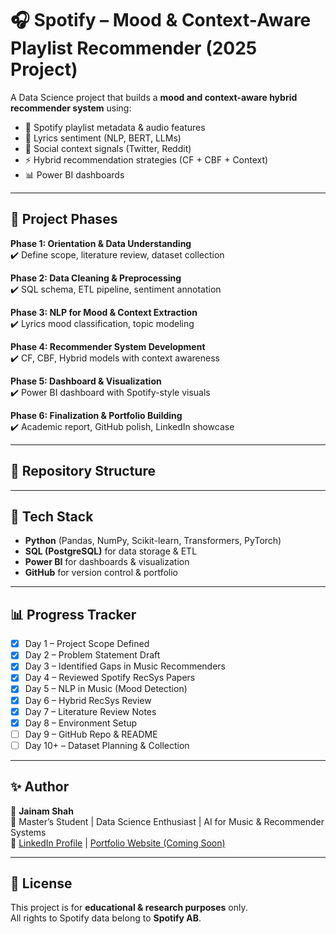 # 🎧 Spotify – Mood & Context-Aware Playlist Recommender (2025 Project)

A Data Science project that builds a **mood and context-aware hybrid recommender system** using:
- 🎵 Spotify playlist metadata & audio features  
- 📝 Lyrics sentiment (NLP, BERT, LLMs)  
- 💬 Social context signals (Twitter, Reddit)  
- ⚡ Hybrid recommendation strategies (CF + CBF + Context)  
- 📊 Power BI dashboards  

---

## 📌 Project Phases  
**Phase 1: Orientation & Data Understanding**  
✔️ Define scope, literature review, dataset collection  

**Phase 2: Data Cleaning & Preprocessing**  
✔️ SQL schema, ETL pipeline, sentiment annotation  

**Phase 3: NLP for Mood & Context Extraction**  
✔️ Lyrics mood classification, topic modeling  

**Phase 4: Recommender System Development**  
✔️ CF, CBF, Hybrid models with context awareness  

**Phase 5: Dashboard & Visualization**  
✔️ Power BI dashboard with Spotify-style visuals  

**Phase 6: Finalization & Portfolio Building**  
✔️ Academic report, GitHub polish, LinkedIn showcase  

---

## 📂 Repository Structure


---

## 🚀 Tech Stack
- **Python** (Pandas, NumPy, Scikit-learn, Transformers, PyTorch)  
- **SQL (PostgreSQL)** for data storage & ETL  
- **Power BI** for dashboards & visualization  
- **GitHub** for version control & portfolio  

---

## 📊 Progress Tracker
- [x] Day 1 – Project Scope Defined  
- [x] Day 2 – Problem Statement Draft  
- [x] Day 3 – Identified Gaps in Music Recommenders  
- [x] Day 4 – Reviewed Spotify RecSys Papers  
- [x] Day 5 – NLP in Music (Mood Detection)  
- [x] Day 6 – Hybrid RecSys Review  
- [x] Day 7 – Literature Review Notes  
- [x] Day 8 – Environment Setup  
- [ ] Day 9 – GitHub Repo & README  
- [ ] Day 10+ – Dataset Planning & Collection  

---

## ✨ Author
👤 **Jainam Shah**  
📍 Master’s Student | Data Science Enthusiast | AI for Music & Recommender Systems  
🔗 [LinkedIn Profile]() | [Portfolio Website (Coming Soon)]()  

---

## 📜 License
This project is for **educational & research purposes** only.  
All rights to Spotify data belong to **Spotify AB**.  

